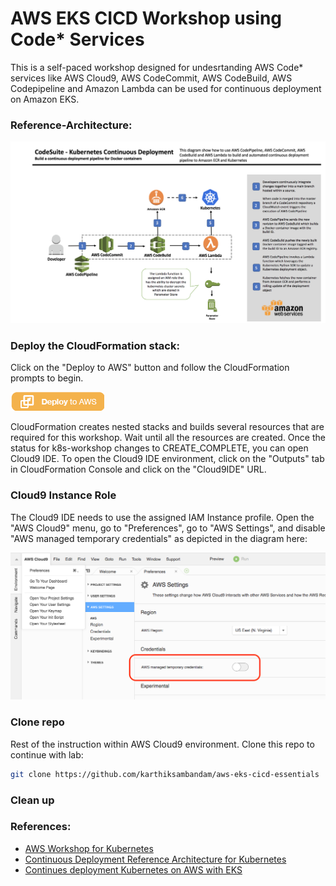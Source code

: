 # AWS EKS CICD Workshop using Code* Services

This is a self-paced workshop designed for undesrtanding AWS Code* services like AWS Cloud9, AWS CodeCommit, AWS CodeBuild, AWS Codepipeline and Amazon Lambda can be used for continuous deployment on Amazon EKS.

### Reference-Architecture:
![Deployment](./images/architecture.png)

### Deploy the CloudFormation stack:

Click on the "Deploy to AWS" button and follow the CloudFormation prompts to begin.  

[![](./images/deploy-to-aws.png)](https://console.aws.amazon.com/cloudformation/home?region=us-west-2#/stacks/new?stackName=k8s-workshop&templateURL=)

CloudFormation creates nested stacks and builds several resources that are required for this workshop. Wait until all the resources are created. Once the status for k8s-workshop changes to CREATE_COMPLETE, you can open Cloud9 IDE. To open the Cloud9 IDE environment, click on the "Outputs" tab in CloudFormation Console and click on the "Cloud9IDE" URL.

### Cloud9 Instance Role

The Cloud9 IDE needs to use the assigned IAM Instance profile. Open the "AWS Cloud9" menu, go to "Preferences", go to "AWS Settings", and disable "AWS managed temporary credentials" as depicted in the diagram here:

![](./images/cloud9-disable-temp-credentials.png)

### Clone repo
Rest of the instruction within AWS Cloud9 environment.
Clone this repo to continue with lab:

```bash
git clone https://github.com/karthiksambandam/aws-eks-cicd-essentials
```

### Clean up



### References:

* [AWS Workshop for Kubernetes](https://github.com/aws-samples/aws-workshop-for-kubernetes
)
* [Continuous Deployment Reference Architecture for Kubernetes](https://github.com/aws-samples/aws-kube-codesuite)
* [Continues deployment Kubernetes on AWS with EKS](https://medium.com/@BranLiang/step-by-step-to-setup-continues-deployment-kubernetes-on-aws-with-eks-code-pipeline-and-lambda-61136c84bbcd)

